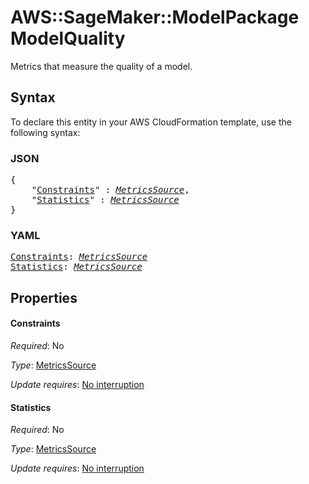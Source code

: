 # AWS::SageMaker::ModelPackage ModelQuality

Metrics that measure the quality of a model.

## Syntax

To declare this entity in your AWS CloudFormation template, use the following syntax:

### JSON

<pre>
{
    "<a href="#constraints" title="Constraints">Constraints</a>" : <i><a href="metricssource.md">MetricsSource</a></i>,
    "<a href="#statistics" title="Statistics">Statistics</a>" : <i><a href="metricssource.md">MetricsSource</a></i>
}
</pre>

### YAML

<pre>
<a href="#constraints" title="Constraints">Constraints</a>: <i><a href="metricssource.md">MetricsSource</a></i>
<a href="#statistics" title="Statistics">Statistics</a>: <i><a href="metricssource.md">MetricsSource</a></i>
</pre>

## Properties

#### Constraints

_Required_: No

_Type_: <a href="metricssource.md">MetricsSource</a>

_Update requires_: [No interruption](https://docs.aws.amazon.com/AWSCloudFormation/latest/UserGuide/using-cfn-updating-stacks-update-behaviors.html#update-no-interrupt)

#### Statistics

_Required_: No

_Type_: <a href="metricssource.md">MetricsSource</a>

_Update requires_: [No interruption](https://docs.aws.amazon.com/AWSCloudFormation/latest/UserGuide/using-cfn-updating-stacks-update-behaviors.html#update-no-interrupt)

